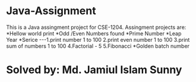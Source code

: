 # Java-Assignment

This is a Java assingment project for CSE-1204.
Assingment projects are:
*Hellow world print
*Odd /Even Numbers found
*Prime Number
*Leap Year
*Serice ---1.print number 1 to 100
           2.print even number 1 to 100
           3.print sum of numbers  1 to 100 
           4.Factorial - 5
           5.Fibonacci
 *Golden batch number    
# Solved by: Md. Jamiul Islam Sunny

